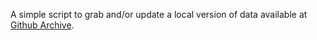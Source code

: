 A simple script to grab and/or update a local version of data available at [Github Archive](http://www.githubarchive.org/).
